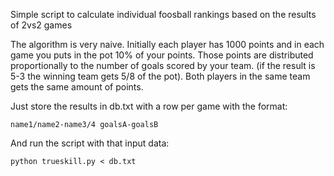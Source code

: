 Simple script to calculate individual foosball rankings based on the results of 2vs2 games

The algorithm is very naive.   Initially each player has 1000 points and in each game you puts in the pot 10% of your points.    Those points are distributed proportionally to the number of goals scored by your team.  (if the result is 5-3 the winning team gets 5/8 of the pot).   Both players in the same team gets the same amount of points.

Just store the results in db.txt with a row per game with the format:
```
name1/name2-name3/4 goalsA-goalsB
```

And run the script with that input data:
```
python trueskill.py < db.txt
```